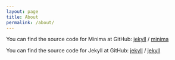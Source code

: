 ```yaml
---
layout: page
title: About
permalink: /about/
---
```


[//]: <This is the base Jekyll theme. You can find out more info about customizing your Jekyll theme, as well as basic Jekyll usage documentation at [jekyllrb.com](https://jekyllrb.com/)>

You can find the source code for Minima at GitHub:
[jekyll][jekyll-organization] /
[minima](https://github.com/jekyll/minima)

You can find the source code for Jekyll at GitHub:
[jekyll][jekyll-organization] /
[jekyll](https://github.com/jekyll/jekyll)


[jekyll-organization]: https://github.com/jekyll
